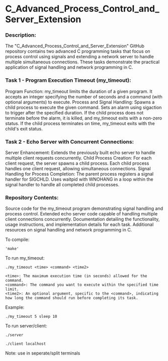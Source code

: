 # C_Advanced_Process_Control_and_Server_Extension

### Description:
The "C_Advanced_Process_Control_and_Server_Extension" GitHub repository contains two advanced C programming tasks that focus on process control using signals and extending a network server to handle multiple simultaneous connections. These tasks demonstrate the practical application of signal handling and network programming in C.

### Task 1 - Program Execution Timeout (my_timeout):
Program Function: my_timeout limits the duration of a given program. It accepts an integer specifying the number of seconds and a command (with optional arguments) to execute.
Process and Signal Handling:
Spawns a child process to execute the given command.
Sets an alarm using sigaction to trigger after the specified duration.
If the child process does not terminate before the alarm, it is killed, and my_timeout exits with a non-zero status.
If the child process terminates on time, my_timeout exits with the child's exit status.

### Task 2 - Echo Server with Concurrent Connections:
Server Enhancement: Extends the previously built echo server to handle multiple client requests concurrently.
Child Process Creation:
For each client request, the server spawns a child process.
Each child process handles one client request, allowing simultaneous connections.
Signal Handling for Process Completion:
The parent process registers a signal handler for SIGCHLD.
Uses waitpid with WNOHANG in a loop within the signal handler to handle all completed child processes.

### Repository Contents:
Source code for the my_timeout program demonstrating signal handling and process control.
Extended echo server code capable of handling multiple client connections concurrently.
Documentation detailing the functionality, usage instructions, and implementation details for each task.
Additional resources on signal handling and network programming in C.

To compile:

    'make'

To run my_timeout:

    ./my_timeout <time> <command> <time2>

    <time>: The maximum execution time (in seconds) allowed for the command.
    <command>: The command you want to execute within the specified time limit.
    <time2>: An optional argument, specific to the <command>, indicating how long the command should run before completing its task.

Example:

    ./my_timeout 5 sleep 10

To run server/client:

    ./server

    ./client localhost

Note: use in seperate/split terminals
